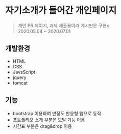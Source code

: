# 자기소개가 들어간 개인페이지

> 개인 PR 페이지, 과제 제출용이라 게시판은 구현x  
2020.05.04 ~ 2020.07.01

## 개발환경
* HTML
* CSS
* JavsScript
* jquery
* tomcat

## 기능
* bootstrap 이용하여 반정도 반응형 웹으로 동작
* 포트폴리오 소개 부분은 모달 기능 이용
* 시간표 부분은 drag&drop 이용
